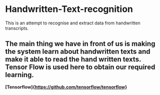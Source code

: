 # Handwritten-Text-recognition
This is an attempt to recognise and extract data from handwritten transcripts.

The main thing we have in front of us is making the system learn about handwritten texts and make it able to read the hand written texts. 
Tensor Flow is used here to obtain our required learning.
---
**[Tensorflow]{https://github.com/tensorflow/tensorflow}**
